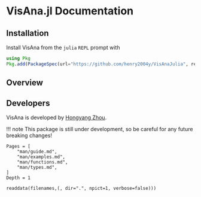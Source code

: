 # VisAna.jl Documentation

## Installation

Install VisAna from the `julia` `REPL` prompt with

```julia
using Pkg
Pkg.add(PackageSpec(url="https://github.com/henry2004y/VisAnaJulia", rev="master"))
```

## Overview


## Developers

VisAna is developed by [Hongyang Zhou](https://github.com/henry2004y).

!!! note
    This package is still under development, so be careful for any future breaking changes!

```@contents
Pages = [
    "man/guide.md",
    "man/examples.md",
    "man/functions.md",
    "man/types.md",
]
Depth = 1
```

```@docs
readdata(filenames,(, dir=".", npict=1, verbose=false)))
```
